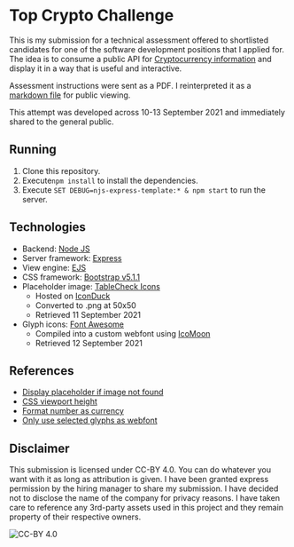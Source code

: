 # Top Crypto Challenge

This is my submission for a technical assessment offered to shortlisted candidates for one of the software development positions that I applied for. The idea is to consume a public API for [Cryptocurrency information](https://www.coingecko.com/en) and display it in a way that is useful and interactive.

Assessment instructions were sent as a PDF. I reinterpreted it as a [markdown file](./instructions.md) for public viewing.

This attempt was developed across 10-13 September 2021 and immediately shared to the general public.

## Running

1. Clone this repository.
2. Execute`npm install` to install the dependencies.
3. Execute `SET DEBUG=njs-express-template:* & npm start` to run the server.

## Technologies

* Backend: [Node JS](https://nodejs.org/en/)
* Server framework: [Express](https://expressjs.com/)
* View engine: [EJS](https://ejs.co/)
* CSS framework: [Bootstrap v5.1.1](https://getbootstrap.com/)
* Placeholder image: [TableCheck Icons](https://github.com/tablecheck/tablecheck-icons)
	* Hosted on [IconDuck](https://iconduck.com/icons/83812/question-square)
	* Converted to .png at 50x50
	* Retrieved 11 September 2021
* Glyph icons: [Font Awesome](https://fontawesome.com/)
	* Compiled into a custom webfont using [IcoMoon](https://icomoon.io/app/#/select)
	* Retrieved 12 September 2021

## References

* [Display placeholder if image not found](https://stackoverflow.com/questions/7995080/html-if-image-is-not-found)
* [CSS viewport height](https://stackoverflow.com/questions/31728022/why-is-percentage-height-not-working-on-my-div)
* [Format number as currency](https://flaviocopes.com/how-to-format-number-as-currency-javascript/)
* [Only use selected glyphs as webfont](https://blog.webjeda.com/optimize-fontawesome/#the-easy-way)

## Disclaimer

This submission is licensed under CC-BY 4.0. You can do whatever you want with it as long as attribution is given. I have been granted express permission by the hiring manager to share my submission. I have decided not to disclose the name of the company for privacy reasons. I have taken care to reference any 3rd-party assets used in this project and they remain property of their respective owners.

![CC-BY 4.0](https://i.creativecommons.org/l/by/4.0/88x31.png)